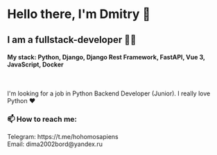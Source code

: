 <h1>Hello there, I'm Dmitry 👋</h1> 
<h2>I am a fullstack-developer 🧑‍💻</h2>
<h4>My stack: Python, Django, Django Rest Framework, FastAPI, Vue 3, JavaScript, Docker</h4>
<br>
<p>
  I'm looking for a job in Python Backend Developer (Junior). I really love Python ❤️
</p>
<h3>📫 How to reach me:</h3>

<p>
  Telegram: https://t.me/hohomosapiens
  <br>
  Email: dima2002bord@yandex.ru
</p>




<!--
**DimaUpGrade/DimaUpGrade** is a ✨ _special_ ✨ repository because its `README.md` (this file) appears on your GitHub profile.

Here are some ideas to get you started:

- 🔭 I’m currently working on ...
- 🌱 I’m currently learning ...
- 👯 I’m looking to collaborate on ...
- 🤔 I’m looking for help with ...
- 💬 Ask me about ...
- 📫 How to reach me: ...
- 😄 Pronouns: ...
- ⚡ Fun fact: ...
-->
